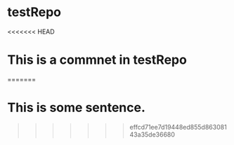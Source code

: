 # testRepo
<<<<<<< HEAD
# This is a commnet in testRepo
=======
# This is some sentence.
>>>>>>> effcd71ee7d19448ed855d86308143a35de36680
